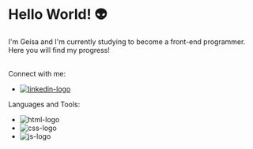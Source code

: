 # Hello World! 👽

I'm Geísa and I'm currently studying to become a front-end programmer. Here you will find my progress!
<br>
<br>

 Connect with me: 

 - <a href="https://www.linkedin.com/in/ge%C3%ADsaberbet/"> <img src="https://img.shields.io/badge/LinkedIn-0077B5?style=for-the-  badge&logo=linkedin&logoColor=white" alt="linkedin-logo" /> </a>


Languages and Tools:

- <img src="https://img.shields.io/badge/HTML5-E34F26?style=for-the-badge&logo=html5&logoColor=white" alt="html-logo" />

- <img src="https://img.shields.io/badge/CSS3-1572B6?style=for-the-badge&logo=css3&logoColor=white" alt="css-logo" />

- <img src="https://img.shields.io/badge/JavaScript-F7DF1E?style=for-the-badge&logo=javascript&logoColor=black" alt="js-logo" />



